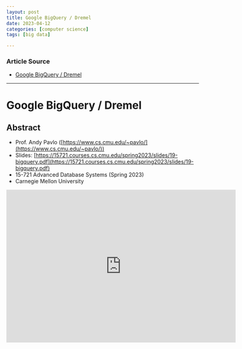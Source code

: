 ```yaml
---
layout: post
title: Google BigQuery / Dremel
date: 2023-04-12
categories: [computer science]
tags: [big data]

---
```


### Article Source

* [Google BigQuery / Dremel](https://www.youtube.com/watch?v=TKTBZ5zNxT0)


---

# Google BigQuery / Dremel

## Abstract
* Prof. Andy Pavlo ([https://www.cs.cmu.edu/~pavlo/](https://www.cs.cmu.edu/~pavlo/))
* Slides: [https://15721.courses.cs.cmu.edu/spring2023/slides/19-bigquery.pdf](https://15721.courses.cs.cmu.edu/spring2023/slides/19-bigquery.pdf)
* 15-721 Advanced Database Systems (Spring 2023)
* Carnegie Mellon University



<iframe width="600" height="400" src="https://www.youtube.com/embed/JxeITDS-xh0" title="YouTube video player" frameborder="0" allow="accelerometer; autoplay; clipboard-write; encrypted-media; gyroscope; picture-in-picture; web-share" allowfullscreen></iframe>